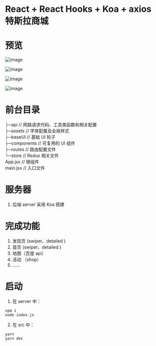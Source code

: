 # React + React Hooks + Koa + axios 特斯拉商城

# 预览

![image](https://cdn.jsdelivr.net/gh/LinXiuci/image/img/3273dab98898acb63cc23a0cf19e13c.png)

![image](https://cdn.jsdelivr.net/gh/LinXiuci/image/img/29e0890833d64498815fc06b93111f6.png)

![image](https://cdn.jsdelivr.net/gh/LinXiuci/image/img/10c4a14f02f07bc96bef83e8d6107ab.png)

![image](https://cdn.jsdelivr.net/gh/LinXiuci/image/img/d53aa6b7560db78b955b5b57b3560b9.png)

# 前台目录

├─api // 网路请求代码、工具类函数和相关配置<br>
├─assets // 字体配置及全局样式<br>
├─baseUI // 基础 UI 轮子<br>
├─components // 可复用的 UI 组件<br>
├─routes // 路由配置文件<br>
└─store // Redux 相关文件<br>
App.jsx // 根组件<br>
main.jsx // 入口文件<br>

# 服务器

1.  后端 server 采用 Koa 搭建

# 完成功能

1. 发现页 (swiper、detailed )
2. 首页 (swiper、detailed )
3. 地图（百度 api）
4. 活动 （shop）
5. ......

# 启动

1. 在 server 中：

```
npm i
node index.js
```

2. 在 src 中：

```
yarn
yarn dev
```
